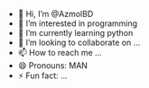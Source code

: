 - 👋 Hi, I’m @AzmolBD
- 👀 I’m interested in programming
- 🌱 I’m currently learning python
- 💞️ I’m looking to collaborate on ...
- 📫 How to reach me ...
- 😄 Pronouns: MAN
- ⚡ Fun fact: ...

<!---
AzmolBD/AzmolBD is a ✨ special ✨ repository because its `README.md` (this file) appears on your GitHub profile.
You can click the Preview link to take a look at your changes.
--->
